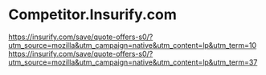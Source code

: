 # Competitor.Insurify.com
https://insurify.com/save/quote-offers-s0/?utm_source=mozilla&utm_campaign=native&utm_content=lp&utm_term=10
https://insurify.com/save/quote-offers-s0/?utm_source=mozilla&utm_campaign=native&utm_content=lp&utm_term=37
